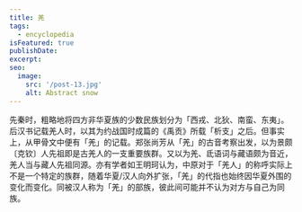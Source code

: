 ```yaml
---
title: 羌
tags:
  - encyclopedia
isFeatured: true
publishDate: 
excerpt: 
seo:
  image:
    src: '/post-13.jpg'
    alt: Abstract snow
---
```


先秦时，粗略地将四方非华夏族的少数民族划分为「西戎、北狄、南蛮、东夷」。后汉书记载羌人时，以其为约战国时成篇的《禹贡》所载「析支」之后。但事实上，从甲骨文中便有「羌」的记载。郑张尚芳从「羌」的古音考察出发，以为景颇〔克钦〕人先祖即是古羌人的一支重要族群。又以为羌、氐语词与藏语颇为音近，羌人当与藏人先祖同源。亦有学者如王明珂认为，中原对于「羌人」的称呼实际上不是一个特定的族群，随着华夏/汉人向外扩张，「羌」的代指也始终因华夏外围的变化而变化。同被汉人称为「羌」的部族，彼此间可能并不认为对方与自己为同族。

